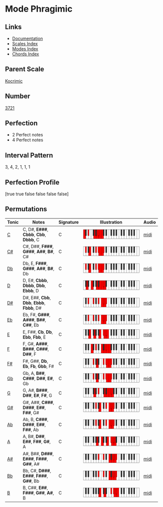 # Mode Phragimic

## Links

- [Documentation](index.md)
- [Scales Index](Scales.md)
- [Modes Index](Modes.md)
- [Chords Index](Chords.md)

## Parent Scale

[Kocrimic](ScaleKocrimic.md)

## Number

[3721](https://ianring.com/musictheory/scales/3721)

## Perfection

- 2 Perfect notes
- 4 Perfect notes

## Interval Pattern

3, 4, 2, 1, 1, 1

## Perfection Profile

[true true false false false false]

## Permutations

| Tonic | Notes | Signature | Illustration | Audio |
|-------|-------|-----------|--------------|-------|
| [C](ModeCNaturalPhragimic.md) | C, D#, **E###**, **Cbbb**, **Cbb**, **Dbbb**, C | C | ![CNaturalPhragimic](ModeCNaturalPhragimic.png) | [midi](https://github.com/edipermadi/music/blob/main/docs/ModeCNaturalPhragimic.mid?raw=true) |
| [C#](ModeCSharpPhragimic.md) | C#, D##, **F###**, **G###**, **A##**, **B#**, C# | C | ![CSharpPhragimic](ModeCSharpPhragimic.png) | [midi](https://github.com/edipermadi/music/blob/main/docs/ModeCSharpPhragimic.mid?raw=true) |
| [Db](ModeDFlatPhragimic.md) | Db, E, **F###**, **G###**, **A##**, **B#**, Db | C | ![DFlatPhragimic](ModeDFlatPhragimic.png) | [midi](https://github.com/edipermadi/music/blob/main/docs/ModeDFlatPhragimic.mid?raw=true) |
| [D](ModeDNaturalPhragimic.md) | D, E#, **Cbbb**, **Dbbb**, **Dbb**, **Ebbb**, D | C | ![DNaturalPhragimic](ModeDNaturalPhragimic.png) | [midi](https://github.com/edipermadi/music/blob/main/docs/ModeDNaturalPhragimic.mid?raw=true) |
| [D#](ModeDSharpPhragimic.md) | D#, E##, **Cbb**, **Dbb**, **Ebbb**, **Fbbb**, D# | C | ![DSharpPhragimic](ModeDSharpPhragimic.png) | [midi](https://github.com/edipermadi/music/blob/main/docs/ModeDSharpPhragimic.mid?raw=true) |
| [Eb](ModeEFlatPhragimic.md) | Eb, F#, **G###**, **A###**, **B##**, **C##**, Eb | C | ![EFlatPhragimic](ModeEFlatPhragimic.png) | [midi](https://github.com/edipermadi/music/blob/main/docs/ModeEFlatPhragimic.mid?raw=true) |
| [E](ModeENaturalPhragimic.md) | E, F##, **Cb**, **Db**, **Ebb**, **Fbb**, E | C | ![ENaturalPhragimic](ModeENaturalPhragimic.png) | [midi](https://github.com/edipermadi/music/blob/main/docs/ModeENaturalPhragimic.mid?raw=true) |
| [F](ModeFNaturalPhragimic.md) | F, G#, **A###**, **B###**, **C###**, **D##**, F | C | ![FNaturalPhragimic](ModeFNaturalPhragimic.png) | [midi](https://github.com/edipermadi/music/blob/main/docs/ModeFNaturalPhragimic.mid?raw=true) |
| [F#](ModeFSharpPhragimic.md) | F#, G##, **Db**, **Eb**, **Fb**, **Gbb**, F# | C | ![FSharpPhragimic](ModeFSharpPhragimic.png) | [midi](https://github.com/edipermadi/music/blob/main/docs/ModeFSharpPhragimic.mid?raw=true) |
| [Gb](ModeGFlatPhragimic.md) | Gb, A, **B##**, **C###**, **D##**, **E#**, Gb | C | ![GFlatPhragimic](ModeGFlatPhragimic.png) | [midi](https://github.com/edipermadi/music/blob/main/docs/ModeGFlatPhragimic.mid?raw=true) |
| [G](ModeGNaturalPhragimic.md) | G, A#, **B###**, **D##**, **E#**, **F#**, G | C | ![GNaturalPhragimic](ModeGNaturalPhragimic.png) | [midi](https://github.com/edipermadi/music/blob/main/docs/ModeGNaturalPhragimic.mid?raw=true) |
| [G#](ModeGSharpPhragimic.md) | G#, A##, **C###**, **D###**, **E##**, **F##**, G# | C | ![GSharpPhragimic](ModeGSharpPhragimic.png) | [midi](https://github.com/edipermadi/music/blob/main/docs/ModeGSharpPhragimic.mid?raw=true) |
| [Ab](ModeAFlatPhragimic.md) | Ab, B, **C###**, **D###**, **E##**, **F##**, Ab | C | ![AFlatPhragimic](ModeAFlatPhragimic.png) | [midi](https://github.com/edipermadi/music/blob/main/docs/ModeAFlatPhragimic.mid?raw=true) |
| [A](ModeANaturalPhragimic.md) | A, B#, **D##**, **E##**, **F##**, **G#**, A | C | ![ANaturalPhragimic](ModeANaturalPhragimic.png) | [midi](https://github.com/edipermadi/music/blob/main/docs/ModeANaturalPhragimic.mid?raw=true) |
| [A#](ModeASharpPhragimic.md) | A#, B##, **D###**, **E###**, **F###**, **G##**, A# | C | ![ASharpPhragimic](ModeASharpPhragimic.png) | [midi](https://github.com/edipermadi/music/blob/main/docs/ModeASharpPhragimic.mid?raw=true) |
| [Bb](ModeBFlatPhragimic.md) | Bb, C#, **D###**, **E###**, **F###**, **G##**, Bb | C | ![BFlatPhragimic](ModeBFlatPhragimic.png) | [midi](https://github.com/edipermadi/music/blob/main/docs/ModeBFlatPhragimic.mid?raw=true) |
| [B](ModeBNaturalPhragimic.md) | B, C##, **E##**, **F###**, **G##**, **A#**, B | C | ![BNaturalPhragimic](ModeBNaturalPhragimic.png) | [midi](https://github.com/edipermadi/music/blob/main/docs/ModeBNaturalPhragimic.mid?raw=true) |
